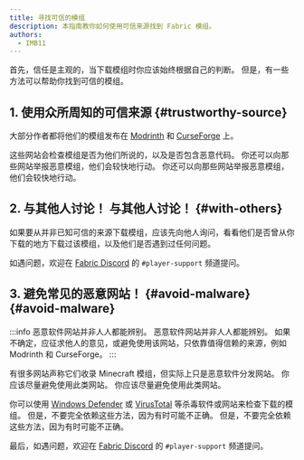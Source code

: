 ```yaml
---
title: 寻找可信的模组
description: 本指南教你如何使用可信来源找到 Fabric 模组。
authors:
  - IMB11
---
```


首先，信任是主观的，当下载模组时你应该始终根据自己的判断。 但是，有一些方法可以帮助你找到可信的模组。

## 1. 使用众所周知的可信来源 {#trustworthy-source}

大部分作者都将他们的模组发布在 [Modrinth](https://modrinth.com/mods?g=categories:%27fabric%27) 和 [CurseForge](https://www.curseforge.com/minecraft/search?class=mc-mods\\\&gameVersionTypeId=4) 上。

这些网站会检查模组是否为他们所说的，以及是否包含恶意代码。 你还可以向那些网站举报恶意模组，他们会较快地行动。 你还可以向那些网站举报恶意模组，他们会较快地行动。

## 2. 与其他人讨论！ 与其他人讨论！ {#with-others}

如果要从并非已知可信的来源下载模组，应该先向他人询问，看看他们是否曾从你下载的地方下载过该模组，以及他们是否遇到过任何问题。

如遇问题，欢迎在 [Fabric Discord](https://discord.gg/v6v4pMv) 的 `#player-support` 频道提问。

## 3. 避免常见的恶意网站！ {#avoid-malware} {#avoid-malware}

:::info
恶意软件网站并非人人都能辨别。 恶意软件网站并非人人都能辨别。 如果不确定，应征求他人的意见，或避免使用该网站，只依靠值得信赖的来源，例如 Modrinth 和 CurseForge。
:::

有很多网站声称它们收录 Minecraft 模组，但实际上只是恶意软件分发网站。 你应该尽量避免使用此类网站。 你应该尽量避免使用此类网站。

你可以使用 [Windows Defender](https://www.microsoft.com/en-us/windows/comprehensive-security) 或 [VirusTotal](https://www.virustotal.com/) 等杀毒软件或网站来检查下载的模组。 但是，不要完全依赖这些方法，因为有时可能不正确。 但是，不要完全依赖这些方法，因为有时可能不正确。

最后，如遇问题，欢迎在 [Fabric Discord](https://discord.gg/v6v4pMv) 的 `#player-support` 频道提问。
